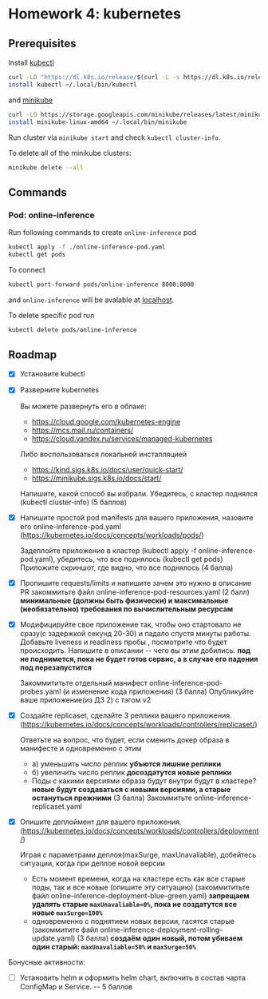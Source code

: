 # Homework 4: kubernetes

## Prerequisites

Install [kubectl](https://kubernetes.io/docs/tasks/tools/)

```bash
curl -LO "https://dl.k8s.io/release/$(curl -L -s https://dl.k8s.io/release/stable.txt)/bin/linux/amd64/kubectl"
install kubectl ~/.local/bin/kubectl
```

and [minikube](https://minikube.sigs.k8s.io/docs/start/)

```bash
curl -LO https://storage.googleapis.com/minikube/releases/latest/minikube-linux-amd64
install minikube-linux-amd64 ~/.local/bin/minikube
```

Run cluster via `minikube start` and check `kubectl cluster-info`.

To delete all of the minikube clusters:

```bash
minikube delete --all
```

## Commands

### Pod: online-inference

Run following commands to create `online-inference` pod

```bash
kubectl apply -f ./online-inference-pod.yaml
kubectl get pods
```

To connect

```bash
kubectl port-forward pods/online-inference 8000:8000
```

and `online-inference` will be avalable at [localhost](http://localhost:8000).

To delete specific pod run

```bash
kubectl delete pods/online-inference
```

## Roadmap

- [X] Установите kubectl
- [X] Разверните kubernetes
  
  Вы можете развернуть его в облаке:
  - https://cloud.google.com/kubernetes-engine
  - https://mcs.mail.ru/containers/
  - https://cloud.yandex.ru/services/managed-kubernetes
  
  Либо воспользоваться локальной инсталляцией
  - https://kind.sigs.k8s.io/docs/user/quick-start/
  - https://minikube.sigs.k8s.io/docs/start/

  Напишите, какой способ вы избрали. Убедитесь, с кластер поднялся (kubectl
  cluster-info) (5 баллов)

- [X] Напишите простой pod manifests для вашего приложения, назовите его
      online-inference-pod.yaml
      (https://kubernetes.io/docs/concepts/workloads/pods/)
      
  Задеплойте приложение в кластер (kubectl apply -f online-inference-pod.yaml),
  убедитесь, что все поднялось (kubectl get pods) Приложите скриншот, где
  видно, что все поднялось (4 балла)

- [X] Пропишите requests/limits и напишите зачем это нужно в описание PR
      закоммитьте файл online-inference-pod-resources.yaml (2 балл)
      **минимальные (должны быть физически) и максимальные (необязательно)
      требования по вычислительным ресурсам**

- [X] Модифицируйте свое приложение так, чтобы оно стартовало не сразу(с
      задержкой секунд 20-30) и падало спустя минуты работы.  Добавьте liveness
      и readiness пробы , посмотрите что будет происходить.  Напишите в
      описании -- чего вы этим добились. **под не поднимется, пока не будет
      готов сервис, а в случае его падения под перезапустится**

  Закоммититьте отдельный манифест online-inference-pod-probes.yaml (и
  изменение кода приложения) (3 балла)
  Опубликуйте ваше приложение(из ДЗ 2) с тэгом v2

- [X] Создайте replicaset, сделайте 3 реплики вашего приложения.
      (https://kubernetes.io/docs/concepts/workloads/controllers/replicaset/)

  Ответьте на вопрос, что будет, если сменить докер образа в манифесте и
  одновременно с этим
  - а) уменьшить число реплик **убъются лишние реплики**
  - б) увеличить число реплик **досоздатутся новые реплики**
  - Поды с какими версиями образа будут внутри будут в кластере? **новые будут
    создаваться с новыми версиями, а старые остануться прежними** (3 балла)
  Закоммитьте online-inference-replicaset.yaml

- [X] Опишите деплоймент для вашего приложения.
      (https://kubernetes.io/docs/concepts/workloads/controllers/deployment/)
  
  Играя с параметрами деплоя(maxSurge, maxUnavaliable), добейтесь ситуации,
  когда при деплое новой версии 
  - Есть момент времени, когда на кластере есть как все старые поды, так и все
    новые (опишите эту ситуацию) (закоммититьте файл
    online-inference-deployment-blue-green.yaml)
    **запрещаем удалять старые `maxUnavaliable=0%`, пока не создатутся все
    новые `maxSurge=100%`**
  - одновременно с поднятием новых версии, гасятся старые (закоммитите файл
    online-inference-deployment-rolling-update.yaml) (3 балла)
    **создаём один новый, потом убиваем один старый: `maxUnavaliable=50%` и
    `maxSurge=50%`**

Бонусные активности:
- [ ] Установить helm и оформить helm chart, включить в состав чарта ConfigMap
      и Service. -- 5 баллов
